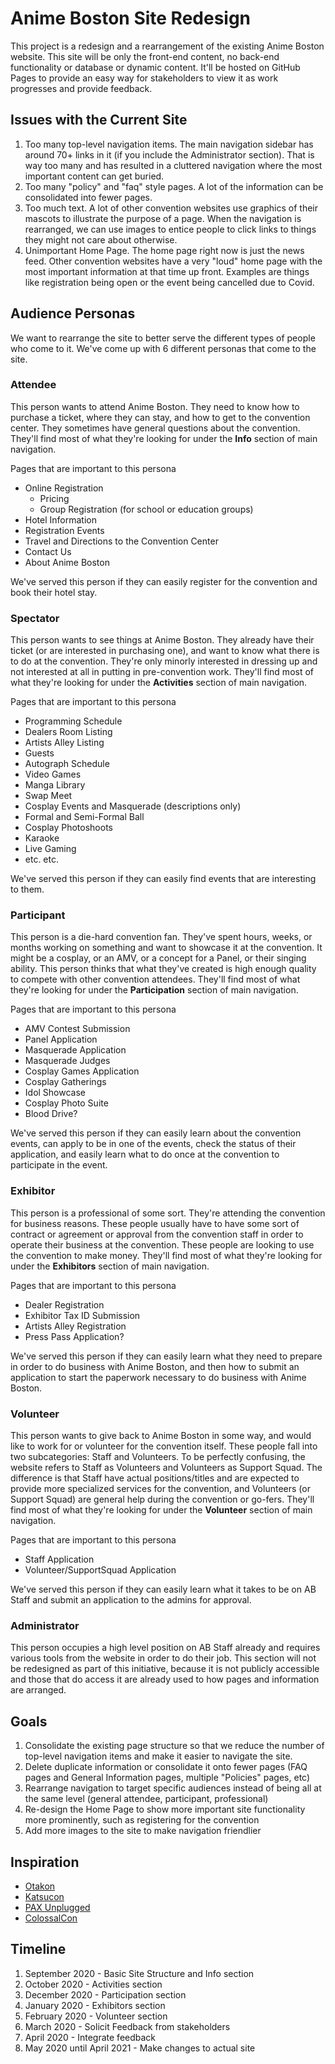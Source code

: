 # Anime Boston Site Redesign
This project is a redesign and a rearrangement of the existing Anime Boston website. This site will be only the front-end content, no back-end functionality or database or dynamic content. It'll be hosted on GitHub Pages to provide an easy way for stakeholders to view it as work progresses and provide feedback.

## Issues with the Current Site
1. Too many top-level navigation items. The main navigation sidebar has around 70+ links in it (if you include the Administrator section). That is way too many and has resulted in a cluttered navigation where the most important content can get buried.
2. Too many "policy" and "faq" style pages. A lot of the information can be consolidated into fewer pages.
3. Too much text. A lot of other convention websites use graphics of their mascots to illustrate the purpose of a page. When the navigation is rearranged, we can use images to entice people to click links to things they might not care about otherwise.
4. Unimportant Home Page. The home page right now is just the news feed. Other convention websites have a very "loud" home page with the most important information at that time up front. Examples are things like registration being open or the event being cancelled due to Covid.

## Audience Personas
We want to rearrange the site to better serve the different types of people who come to it. We've come up with 6 different personas that come to the site.

### Attendee
This person wants to attend Anime Boston. They need to know how to purchase a ticket, where they can stay, and how to get to the convention center. They sometimes have general questions about the convention. They'll find most of what they're looking for under the **Info** section of main navigation.

Pages that are important to this persona
- Online Registration
  - Pricing
  - Group Registration (for school or education groups)
- Hotel Information
- Registration Events
- Travel and Directions to the Convention Center
- Contact Us
- About Anime Boston

We've served this person if they can easily register for the convention and book their hotel stay.

### Spectator
This person wants to see things at Anime Boston. They already have their ticket (or are interested in purchasing one), and want to know what there is to do at the convention. They're only minorly interested in dressing up and not interested at all in putting in pre-convention work. They'll find most of what they're looking for under the **Activities** section of main navigation.

Pages that are important to this persona
- Programming Schedule
- Dealers Room Listing
- Artists Alley Listing
- Guests
- Autograph Schedule
- Video Games
- Manga Library
- Swap Meet
- Cosplay Events and Masquerade (descriptions only)
- Formal and Semi-Formal Ball
- Cosplay Photoshoots
- Karaoke
- Live Gaming
- etc. etc.

We've served this person if they can easily find events that are interesting to them.

### Participant
This person is a die-hard convention fan. They've spent hours, weeks, or months working on something and want to showcase it at the convention. It might be a cosplay, or an AMV, or a concept for a Panel, or their singing ability. This person thinks that what they've created is high enough quality to compete with other convention attendees. They'll find most of what they're looking for under the **Participation** section of main navigation.

Pages that are important to this persona
- AMV Contest Submission
- Panel Application
- Masquerade Application
- Masquerade Judges
- Cosplay Games Application
- Cosplay Gatherings
- Idol Showcase
- Cosplay Photo Suite
- Blood Drive?

We've served this person if they can easily learn about the convention events, can apply to be in one of the events, check the status of their application, and easily learn what to do once at the convention to participate in the event.

### Exhibitor
This person is a professional of some sort. They're attending the convention for business reasons. These people usually have to have some sort of contract or agreement or approval from the convention staff in order to operate their business at the convention. These people are looking to use the convention to make money. They'll find most of what they're looking for under the **Exhibitors** section of main navigation.

Pages that are important to this persona
- Dealer Registration
- Exhibitor Tax ID Submission
- Artists Alley Registration
- Press Pass Application?

We've served this person if they can easily learn what they need to prepare in order to do business with Anime Boston, and then how to submit an application to start the paperwork necessary to do business with Anime Boston.

### Volunteer
This person wants to give back to Anime Boston in some way, and would like to work for or volunteer for the convention itself. These people fall into two subcategories: Staff and Volunteers. To be perfectly confusing, the website refers to Staff as Volunteers and Volunteers as Support Squad. The difference is that Staff have actual positions/titles and are expected to provide more specialized services for the convention, and Volunteers (or Support Squad) are general help during the convention or go-fers. They'll find most of what they're looking for under the **Volunteer** section of main navigation.

Pages that are important to this persona
- Staff Application
- Volunteer/SupportSquad Application

We've served this person if they can easily learn what it takes to be on AB Staff and submit an application to the admins for approval.

### Administrator
This person occupies a high level position on AB Staff already and requires various tools from the website in order to do their job. This section will not be redesigned as part of this initiative, because it is not publicly accessible and those that do access it are already used to how pages and information are arranged.

## Goals
1. Consolidate the existing page structure so that we reduce the number of top-level navigation items and make it easier to navigate the site.
2. Delete duplicate information or consolidate it onto fewer pages (FAQ pages and General Information pages, multiple "Policies" pages, etc)
3. Rearrange navigation to target specific audiences instead of being all at the same level (general attendee, participant, professional)
4. Re-design the Home Page to show more important site functionality more prominently, such as registering for the convention
5. Add more images to the site to make navigation friendlier

## Inspiration
- [Otakon](https://www.otakon.com/)
- [Katsucon](https://www.katsucon.org/)
- [PAX Unplugged](https://unplugged.paxsite.com/)
- [ColossalCon](https://colossalcon.com/)

## Timeline
1. September 2020 - Basic Site Structure and Info section
2. October 2020 - Activities section
3. December 2020 - Participation section
4. January 2020 - Exhibitors section
5. February 2020 - Volunteer section
6. March 2020 - Solicit Feedback from stakeholders
7. April 2020 - Integrate feedback
8. May 2020 until April 2021 - Make changes to actual site
